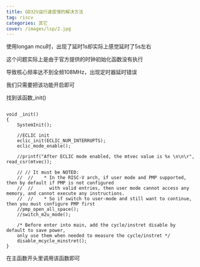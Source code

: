 ```yaml
---
title: GD32V运行速度慢的解决方法
tag: riscv
categories: 其它
cover: /images/lsp/2.jpg
---
```


使用longan mcu时，出现了延时1s却实际上感觉延时了5s左右

这个问题实际上是由于官方提供的时钟初始化函数没有执行
<!--more-->

导致核心频率达不到全频108MHz，出现定时器延时错误

我们只需要把该功能开启即可

找到该函数_init()

```

void _init()
{
	SystemInit();

	//ECLIC init
	eclic_init(ECLIC_NUM_INTERRUPTS);
	eclic_mode_enable();

	//printf("After ECLIC mode enabled, the mtvec value is %x \n\n\r", read_csr(mtvec));

	// // It must be NOTED:
	//  //    * In the RISC-V arch, if user mode and PMP supported, then by default if PMP is not configured
	//  //      with valid entries, then user mode cannot access any memory, and cannot execute any instructions.
	//  //    * So if switch to user-mode and still want to continue, then you must configure PMP first
	//pmp_open_all_space();
	//switch_m2u_mode();

    /* Before enter into main, add the cycle/instret disable by default to save power,
    only use them when needed to measure the cycle/instret */
	disable_mcycle_minstret();
}

```

在主函数开头里调用该函数即可